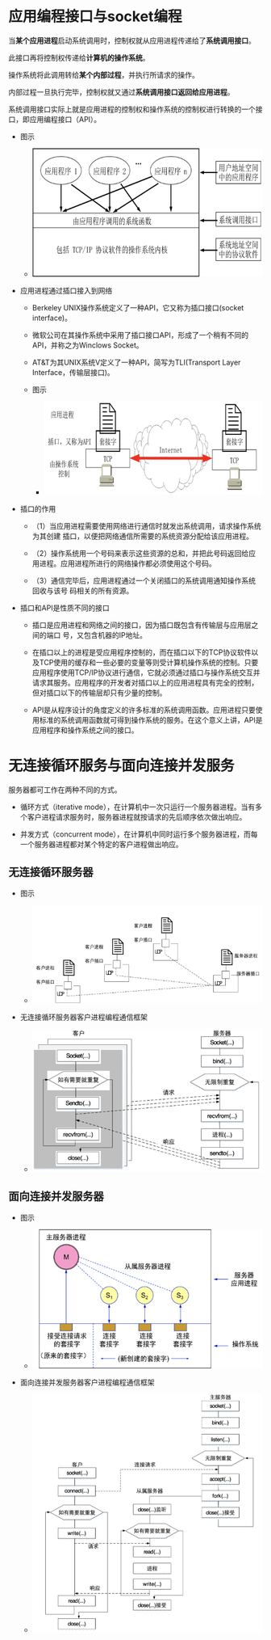 # 应用编程接口与socket编程

当**某个应用进程**启动系统调用时，控制权就从应用进程传递给了**系统调用接口**。

此接口再将控制权传递给**计算机的操作系统**。

操作系统将此调用转给**某个内部过程**，并执行所请求的操作。

内部过程一旦执行完毕，控制权就又通过**系统调用接口返回给应用进程**。

系统调用接口实际上就是应用进程的控制权和操作系统的控制权进行转换的一个接口，即应用编程接口（API）。 

- 图示
  - ![img](https://raw.githubusercontent.com/DaiDuncan/PicUploader/main/img3/20210530095829.jpeg)

- 应用进程通过插口接入到网络

  - Berkeley UNIX操作系统定义了一种API，它又称为插口接口(socket interface)。

  - 微软公司在其操作系统中采用了插口接口API，形成了一个稍有不同的API，并称之为Winclows Socket。

  - AT&T为其UNIX系统V定义了一种API，简写为TLI(Transport Layer Interface，传输层接口)。

  - 图示
    - ![img](https://raw.githubusercontent.com/DaiDuncan/PicUploader/main/img3/20210530095931.jpeg)

- 插口的作用

  - （1）当应用进程需要使用网络进行通信时就发出系统调用，请求操作系统为其创建 插口，以便把网络通信所需要的系统资源分配给该应用进程。

  - （2）操作系统用一个号码来表示这些资源的总和，并把此号码返回给应用进程。应用进程所进行的网络操作都必须使用这个号码。

  - （3）通信完毕后，应用进程通过一个关闭插口的系统调用通知操作系统回收与该号 码相关的所有资源。

- 插口和API是性质不同的接口 

  - 插口是应用进程和网络之间的接口，因为插口既包含有传输层与应用层之间的端口 号，又包含机器的IP地址。

  - 在插口以上的进程是受应用程序控制的，而在插口以下的TCP协议软件以及TCP使用的缓存和一些必要的变量等则受计算机操作系统的控制。只要应用程序使用TCP/IP协议进行通信，它就必须通过插口与操作系统交互并请求其服务。应用程序的开发者对插口以上的应用进程具有完全的控制，但对插口以下的传输层却只有少量的控制。

  - API是从程序设计的角度定义的许多标准的系统调用函数。应用进程只要使用标准的系统调用函数就可得到操作系统的服务。在这个意义上讲，API是应用程序和操作系统之间的接口。



# 无连接循环服务与面向连接并发服务

服务器都可工作在两种不同的方式。

- 循环方式（iterative mode），在计算机中一次只运行一个服务器进程。当有多个客户进程请求服务时，服务器进程就按请求的先后顺序依次做出响应。

- 并发方式（concurrent mode），在计算机中同时运行多个服务器进程，而每一个服务器进程都对某个特定的客户进程做出响应。



## 无连接循环服务器

- 图示
  - ![img](https://raw.githubusercontent.com/DaiDuncan/PicUploader/main/img3/20210530095947.jpeg)

- 无连接循环服务器客户进程编程通信框架
  - ![img](https://raw.githubusercontent.com/DaiDuncan/PicUploader/main/img3/20210530095951.jpeg)



## 面向连接并发服务器

- 图示
  - ![img](https://raw.githubusercontent.com/DaiDuncan/PicUploader/main/img3/20210530100015.jpeg)

- 面向连接并发服务器客户进程编程通信框架
  - ![img](https://raw.githubusercontent.com/DaiDuncan/PicUploader/main/img3/20210530100025.jpeg)